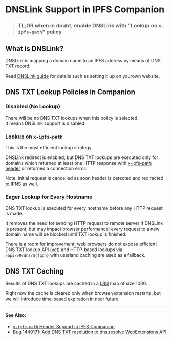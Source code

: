 # DNSLink Support in IPFS Companion

> ### **TL;DR** when in doubt, enable DNSLink with "Lookup on `x-ipfs-path`" policy


## What is DNSLink?

DNSLink is mapping a domain name to an IPFS address by means of DNS TXT record.

Read [DNSLink guide][] for details such as setting it up on yourown website.

## DNS TXT Lookup Policies in Companion

### Disabled (No Lookup)

There will be no DNS TXT lookups when this policy is selected.    
It means DNSLink support is disabled.

### Lookup on `x-ipfs-path`

This is the most efficient lookup strategy.

DNSLink redirect is enabled, but DNS TXT lookups are executed only for domains
which returned at least one HTTP response
with [x-ipfs-path header][] or returned a connection error.

Note: initial request is cancelled as soon header is detected and redirected to
IPNS as well.

### Eager Lookup for Every Hostname

DNS TXT lookup is executed for every hostname before any HTTP request is made.

It removes the need for sending HTTP request to remote server if DNSLink is
present, but may impact browser performance: every request to a new domain name
will be blocked until TXT lookup is finished.

There is a room for improvement: web browsers do not expose efficient DNS TXT
lookup API ([yet][bug1449171]) and HTTP-based lookups via `/api/v0/dns/${fqdn}`
with userland caching are used as a fallback.

## DNS TXT Caching

Results of DNS TXT lookups are cached in a [LRU](https://en.wikipedia.org/wiki/Cache_replacement_policies#Least_Recently_Used) map of size 1000.

Right now the cache is cleared only when browser/extension restarts, but we
will introduce time-based expiration in near future.

----

#### See Also:

- [`x-ipfs-path` Header Support in IPFS Companion](x-ipfs-header.md)
- [Bug 1449171: Add DNS TXT resolution to dns.resolve WebExtensions API][bug1449171]

[dnslink guide]: https://docs.ipfs.io/guides/concepts/dnslink/
[x-ipfs-path header]: x-ipfs-header.md
[DoH]: https://en.wikipedia.org/wiki/DNS_over_HTTPS
[bug1449171]: https://bugzilla.mozilla.org/show_bug.cgi?id=1449171
